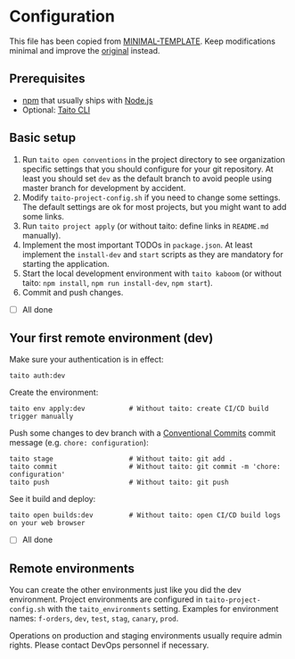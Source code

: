 # Configuration

This file has been copied from [MINIMAL-TEMPLATE](https://github.com/TaitoUnited/MINIMAL-TEMPLATE/). Keep modifications minimal and improve the [original](https://github.com/TaitoUnited/MINIMAL-TEMPLATE/blob/dev/CONFIGURATION.md) instead.

## Prerequisites

* [npm](https://github.com/npm/cli) that usually ships with [Node.js](https://nodejs.org/)
* Optional: [Taito CLI](https://taitounited.github.io/taito-cli/)

## Basic setup

1. Run `taito open conventions` in the project directory to see organization specific settings that you should configure for your git repository. At least you should set `dev` as the default branch to avoid people using master branch for development by accident.
2. Modify `taito-project-config.sh` if you need to change some settings. The default settings are ok for most projects, but you might want to add some links.
3. Run `taito project apply` (or without taito: define links in `README.md` manually).
4. Implement the most important TODOs in `package.json`. At least implement the `install-dev` and `start` scripts as they are mandatory for starting the application.
5. Start the local development environment with `taito kaboom` (or without taito: `npm install`, `npm run install-dev`, `npm start`).
6. Commit and push changes.

* [ ] All done

## Your first remote environment (dev)

Make sure your authentication is in effect:

    taito auth:dev

Create the environment:

    taito env apply:dev           # Without taito: create CI/CD build trigger manually

Push some changes to dev branch with a [Conventional Commits](http://conventionalcommits.org/) commit message (e.g. `chore: configuration`):

    taito stage                   # Without taito: git add .
    taito commit                  # Without taito: git commit -m 'chore: configuration'
    taito push                    # Without taito: git push

See it build and deploy:

    taito open builds:dev         # Without taito: open CI/CD build logs on your web browser

* [ ] All done

## Remote environments

You can create the other environments just like you did the dev environment. Project environments are configured in `taito-project-config.sh` with the `taito_environments` setting. Examples for environment names: `f-orders`, `dev`, `test`, `stag`, `canary`, `prod`.

Operations on production and staging environments usually require admin rights. Please contact DevOps personnel if necessary.
